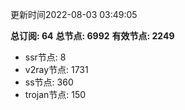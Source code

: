 更新时间2022-08-03 03:49:05

**总订阅: 64**
**总节点: 6992**
**有效节点: 2249**
- ssr节点: 8
- v2ray节点: 1731
- ss节点: 360
- trojan节点: 150
